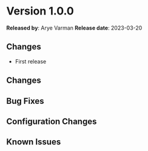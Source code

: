 # Version 1.0.0
**Released by**: Arye Varman **Release date**: 2023-03-20
## Changes
- First release

## Changes
## Bug Fixes
## Configuration Changes
## Known Issues